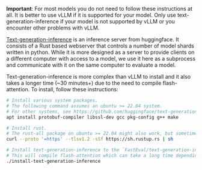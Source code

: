 **Important**: For most models you do not need to follow these instructions at all.
It is better to use vLLM if it is supported for your model.
Only use text-generation-inference if your model is not supported by vLLM or you encounter other problems with vLLM.

[Text-generation-inference](https://github.com/huggingface/text-generation-inference) is an inference server from huggingface.
It consists of a Rust based webserver that controls a number of model shards written in python.
While it is more designed as a server to provide clients on a different computer with access to a model,
we use it here as a subprocess and communicate with it on the same computer to evaluate a model.

Text-generation-inference is more complex than vLLM to install and it also takes a longer time (~30 minutes+) due to the need to compile flash-attention.
To install, follow these instructions:

```bash
# Install various system packages.
# The following command assumes an ubuntu >= 22.04 system.
# For other systems, see https://github.com/huggingface/text-generation-inference#local-install
apt install protobuf-compiler libssl-dev gcc pkg-config g++ make

# Install rust.
# The rust-all package on ubuntu >= 22.04 might also work, but sometimes a newer version is required.
curl --proto '=https' --tlsv1.2 -sSf https://sh.rustup.rs | sh

# Install text-generation-inference to the `FastEval/text-generation-inference` folder.
# This will compile flash-attention which can take a long time depending on the number of CPU cores you have.
./install-text-generation-inference
```
